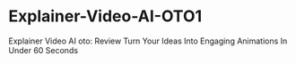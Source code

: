 # Explainer-Video-AI-OTO1
Explainer Video AI oto: Review Turn Your Ideas Into Engaging Animations In Under 60 Seconds
